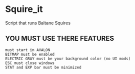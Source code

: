 # Squire_it
Script that runs Baltane Squires

## YOU MUST USE THERE FEATURES

	must start in AVALON
	BITMAP must be enabled
	ELECTRIC GRAY must be your background color (no UI mods)
	ESC must close windows
	STAT and EXP bar must be minimized
	
	